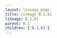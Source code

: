 ```yaml
---
layout: lineage_page
title: Lineage B.1.81
lineage: B.1.81
parent: B.1
children: ['B.1.81']
---
```

